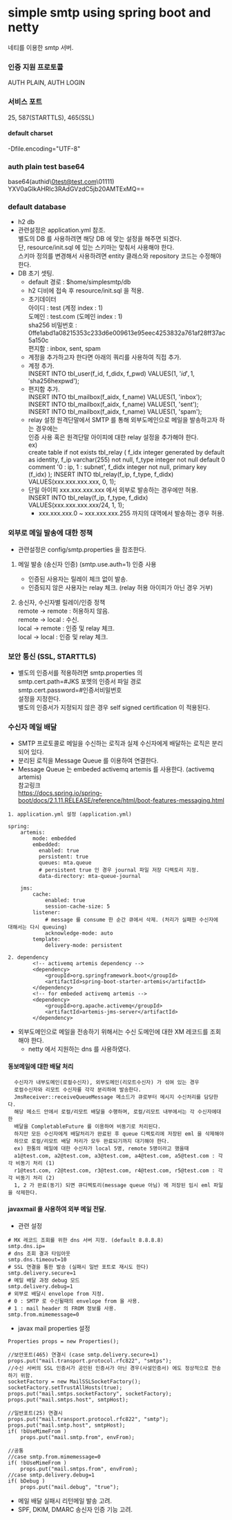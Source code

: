 # simple smtp using spring boot and netty
네티를 이용한 smtp 서버.

### 인증 지원 프로토콜
AUTH PLAIN, AUTH LOGIN

### 서비스 포트
25, 587(STARTTLS), 465(SSL)

#### default charset
 -Dfile.encoding="UTF-8"

### auth plain test base64
base64(authid\0test@test.com\01111)   
YXV0aGlkAHRlc3RAdGVzdC5jb20AMTExMQ==

### default database
- h2 db   
- 관련설정은 application.yml 참조.   
  별도의 DB 를 사용하려면 해당 DB 에 맞는 설정을 해주면 되겠다.   
  단, resource/init.sql 에 있는 스키마는 맞춰서 사용해야 한다.   
  스키마 정의를 변경해서 사용하려면 entity 클래스와 repository 코드는 수정해야 한다.    
- DB 초기 셋팅.   
  - default 경로 : $home/simplesmtp/db    
  - h2 디비에 접속 후 resource/init.sql 을 적용.    
  - 초기데이터   
    아이디 : test (계정 index : 1)   
    도메인 : test.com (도메인 index : 1)   
    sha256 비밀번호 : 0ffe1abd1a08215353c233d6e009613e95eec4253832a761af28ff37ac5a150c   
    편지함 : inbox, sent, spam   
  - 계정을 추가하고자 한다면 아래의 쿼리를 사용하여 직접 추가.
  - 계정 추가.   
  INSERT INTO tbl_user(f_id, f_didx, f_pwd) VALUES(1, '$id', 1, '$sha256hexpwd');
  - 편지함 추가.   
  INSERT INTO tbl_mailbox(f_aidx, f_name) VALUES(1, 'inbox');   
  INSERT INTO tbl_mailbox(f_aidx, f_name) VALUES(1, 'sent');   
  INSERT INTO tbl_mailbox(f_aidx, f_name) VALUES(1, 'spam');   
  - relay 설정
  원격단말에서 SMTP 를 통해 외부도메인으로 메일을 발송하고자 하는 경우에는    
  인증 사용 혹은 원격단말 아이피에 대한 relay 설정을 추가해야 한다.    
  ex)   
  create table if not exists tbl_relay (
         f_idx integer generated by default as identity,
         f_ip varchar(255) not null,
         f_type integer not null default 0 comment '0 : ip, 1 : subnet',
         f_didx integer not null,
         primary key (f_idx)
  );
  INSERT INTO tbl_relay(f_ip, f_type, f_didx) VALUES(xxx.xxx.xxx.xxx, 0, 1);      
  - 단일 아이피 xxx.xxx.xxx.xxx 에서 외부로 발송하는 경우에만 허용.   
  INSERT INTO tbl_relay(f_ip, f_type, f_didx) VALUES(xxx.xxx.xxx.xxx/24, 1, 1);         
    - xxx.xxx.xxx.0 ~ xxx.xxx.xxx.255 까지의 대역에서 발송하는 경우 허용.   
    
### 외부로 메일 발송에 대한 정책
- 관련설정은 config/smtp.properties 을 참조한다.
1.  메일 발송 (송신자 인증)   (smtp.use.auth=1)
    인증 사용   
    - 인증된 사용자는 릴레이 체크 없이 발송.   
    - 인증되지 않은 사용자는 relay 체크. (relay 허용 아이피가 아닌 경우 거부)   

2.  송신자, 수신자별 릴레이/인증 정책   
remote -> remote : 허용하지 않음.   
remote -> local :  수신.   
local -> remote : 인증 및 relay 체크.   
local -> local : 인증 및 relay 체크.   

### 보안 통신 (SSL, STARTTLS)
- 별도의 인증서를 적용하려면 smtp.properties 의   
  smtp.cert.path=#JKS 포멧의 인증서 파일 경로   
  smtp.cert.password=#인증서비밀번호   
  설정을 지정한다.   
  별도의 인증서가 지정되지 않은 경우 self signed certification 이 적용된다.


### 수신자 메일 배달
- SMTP 프로토콜로 메일을 수신하는 로직과 실제 수신자에게 배달하는 로직은 분리되어 있다.   
- 분리된 로직을 Message Queue 를 이용하여 연결한다.   
- Message Queue 는 embeded activemq artemis 를 사용한다. (activemq artemis)   
참고링크    
https://docs.spring.io/spring-boot/docs/2.1.11.RELEASE/reference/html/boot-features-messaging.html   
```
1. application.yml 설정 (application.yml)

spring:
    artemis:
        mode: embedded
        embedded:
          enabled: true
          persistent: true
          queues: mta.queue
          # persistent true 인 경우 journal 파일 저장 디렉토리 지정.
          data-directory: mta-queue-journal

    jms:
        cache:
            enabled: true
            session-cache-size: 5
        listener:
            # message 를 consume 한 순간 큐에서 삭제. (처리가 실패한 수신자에 대해서는 다시 queuing)
            acknowledge-mode: auto
        template:
            delivery-mode: persistent

2. dependency
        <!-- activemq artemis dependency -->
        <dependency>
			<groupId>org.springframework.boot</groupId>
			<artifactId>spring-boot-starter-artemis</artifactId>
		</dependency>
		<!-- for embeded activemq artemis -->
		<dependency>
			<groupId>org.apache.activemq</groupId>
			<artifactId>artemis-jms-server</artifactId>
		</dependency>
```
- 외부도메인으로 메일을 전송하기 위해서는 수신 도메인에 대한 XM 레코드를 조회해야 한다.   
  - netty 에서 지원하는 dns 를 사용하였다.   
#### 동보메일에 대한 배달 처리
```
  수신자가 내부도메인(로컬수신자), 외부도메인(리모트수신자) 가 섞여 있는 경우   
  로컬수신자와 리모트 수신자를 각각 분리하여 발송한다.   
  JmsReceiver::receiveQueueMessage 메소드가 큐로부터 메시지 수신처리를 담당한다.      
  해당 메소드 안에서 로컬/리모트 배달을 수행하며, 로컬/리모트 내부에서는 각 수신자에대한   
  배달을 CompletableFuture 를 이용하여 비동기로 처리된다.   
  하지만 모든 수신자에게 배달처리가 완료된 후 queue 디렉토리에 저장된 eml 을 삭제해야      
  하므로 로컬/리모트 배달 처리가 모두 완료되기까지 대기해야 한다.   
  ex) 한통의 메일에 대한 수신자가 local 5명, remote 5명이라고 했을때   
  a1@test.com, a2@test.com, a3@test.com, a4@test.com, a5@test.com : 각각 비동기 처리 (1)   
  r1@test.com, r2@test.com, r3@test.com, r4@test.com, r5@test.com : 각각 비동기 처리 (2)   
  1, 2 가 완료(동기) 되면 큐디렉토리(message queue 아님) 에 저장된 임시 eml 파일을 삭제한다.   
```
 
#### javaxmail 을 사용하여 외부 메일 전달.
- 관련 설정
```
# MX 레코드 조회를 위한 dns 서버 지정. (default 8.8.8.8)
smtp.dns.ip=
# dns 조회 결과 타임아웃
smtp.dns.timeout=10
# SSL 연결을 통한 발송 (실패시 일반 포트로 재시도 한다)
smtp.delivery.secure=1
# 메일 배달 과정 debug 모드
smtp.delivery.debug=1
# 외부로 배달시 envelope from 지정.
# 0 : SMTP 로 수신될때의 envelope from 을 사용.
# 1 : mail header 의 FROM 정보를 사용. 
smtp.from.mimemessage=0
```
- javax mail properties 설정
```
Properties props = new Properties();

//보안포트(465) 연결시 (case smtp.delivery.secure=1)
props.put("mail.transport.protocol.rfc822", "smtps");
//수신 서버의 SSL 인증서가 공인된 인증서가 아닌 경우(사설인증서) 에도 정상적으로 전송하기 위함.
socketFactory = new MailSSLSocketFactory();
socketFactory.setTrustAllHosts(true);
props.put("mail.smtps.socketFactory", socketFactory);
props.put("mail.smtps.host", smtpHost);

//일반포트(25) 연결시
props.put("mail.transport.protocol.rfc822", "smtp");
props.put("mail.smtp.host", smtpHost);
if( !bUseMimeFrom )
    props.put("mail.smtp.from", envFrom);

//공통
//case smtp.from.mimemessage=0
if( !bUseMimeFrom )
    props.put("mail.smtps.from", envFrom);
//case smtp.delivery.debug=1
if( bDebug )
    props.put("mail.debug", "true");
```

- 메일 배달 실패시 리턴메일 발송 고려.
- SPF, DKIM, DMARC 송신자 인증 기능 고려.


